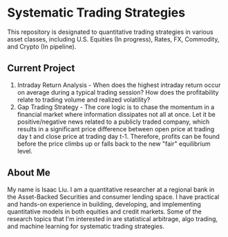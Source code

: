 # Systematic Trading Strategies
This repository is designated to quantitative trading strategies in various asset classes, including U.S. Equities (In progress), Rates, FX, Commodity, and Crypto (In pipeline). 

## Current Project
1. Intraday Return Analysis - When does the highest intraday return occur on average during a typical trading session? How does the profitability relate to trading volume and realized volatility?
2. Gap Trading Strategy - The core logic is to chase the momentum in a financial market where information dissipates not all at once. Let it be positive/negative news related to a publicly traded company, which results in a significant price difference between open price at trading day t and close price at trading day t-1. Therefore, profits can be found before the price climbs up or falls back to the new "fair" equilibrium level.   

## About Me
My name is Isaac Liu. I am a quantitative researcher at a regional bank in the Asset-Backed Securities and consumer lending space. I have practical and hands-on experience in building, developing, and implementing quantitative models in both equities and credit markets. Some of the research topics that I'm interested in are statistical arbitrage, algo trading, and machine learning for systematic trading strategies.
